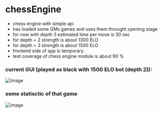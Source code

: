 # chessEngine
* chess engine with simple api 
* has loaded some GMs games and uses them throught opening stage 
* for now with depth 3 estimated time per move is 30 sec
* for depth = 2 strength is about 1300 ELO
* for depth = 3 strength is about 1500 ELO
* frontend side of app is temporary.
* test coverage of chess engine module is about 90 %
### current GUI (played as black with 1500 ELO bot (depth 2)):
![image](https://user-images.githubusercontent.com/77834536/177983262-e6fe19d8-103a-40dd-8c9b-1b042747e186.png)
### some statisctic of that game
![image](https://user-images.githubusercontent.com/77834536/177982832-e01f3dc4-3b05-4577-9b06-a8a3a042783f.png)
